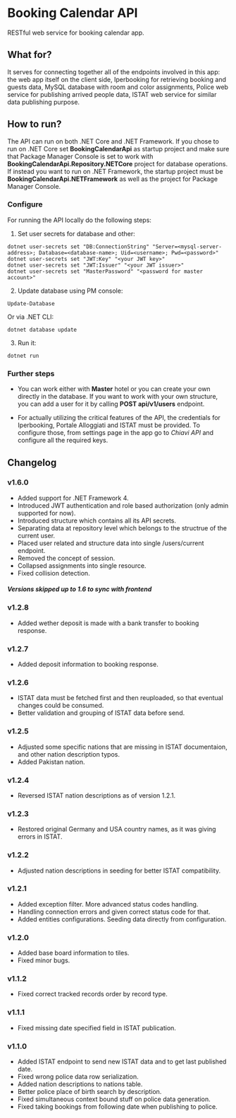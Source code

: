 # Booking Calendar API
RESTful web service for booking calendar app.

## What for?
It serves for connecting together all of the endpoints involved in this app:
the web app itself on the client side, Iperbooking for retrieving booking and guests data,
MySQL database with room and color assignments,
Police web service for publishing arrived people data, ISTAT web service for similar data publishing purpose.

## How to run?
The API can run on both .NET Core and .NET Framework. If you chose to run on .NET Core set **BookingCalendarApi** as 
startup project and make sure that Package Manager Console is set to work with **BookingCalendarApi.Repository.NETCore** 
project for database operations. If instead you want to run on .NET Framework, the startup project must be 
**BookingCalendarApi.NETFramework** as well as the project for Package Manager Console.

### Configure

For running the API locally do the following steps:
1. Set user secrets for database and other:
```
dotnet user-secrets set "DB:ConnectionString" "Server=<mysql-server-address>; Database=<database-name>; Uid=<username>; Pwd=<password>"
dotnet user-secrets set "JWT:Key" "<your JWT key>"
dotnet user-secrets set "JWT:Issuer" "<your JWT issuer>"
dotnet user-secrets set "MasterPassword" "<password for master account>"
```
2. Update database using PM console:
```
Update-Database
```
Or via .NET CLI:
```
dotnet database update
```
3. Run it:
```
dotnet run
```

### Further steps

 - You can work either with **Master** hotel or you can create your own directly in the database. If you want to work with 
your own structure, you can add a user for it by calling **POST api/v1/users** endpoint.

 - For actually utilizing the critical features of the API, the credentials for Iperbooking, Portale Alloggiati and ISTAT must be
provided. To configure those, from settings page in the app go to *Chiavi API* and configure all the required keys.

## Changelog

### v1.6.0
- Added support for .NET Framework 4.
- Introduced JWT authentication and role based authorization (only admin supported for now).
- Introduced structure which contains all its API secrets.
- Separating data at repository level which belongs to the structrue of the current user.
- Placed user related and structure data into single /users/current endpoint.
- Removed the concept of session.
- Collapsed assignments into single resource.
- Fixed collision detection.

#### *Versions skipped up to 1.6 to sync with frontend*

### v1.2.8
- Added wether deposit is made with a bank transfer to booking response.

### v1.2.7
- Added deposit information to booking response.

### v1.2.6
- ISTAT data must be fetched first and then reuploaded, so that eventual changes could be consumed.
- Better validation and grouping of ISTAT data before send.

### v1.2.5
- Adjusted some specific nations that are missing in ISTAT documentaion, and other nation description typos.
- Added Pakistan nation.

### v1.2.4
- Reversed ISTAT nation descriptions as of version 1.2.1.

### v1.2.3
- Restored original Germany and USA country names, as it was giving errors in ISTAT.

### v1.2.2
- Adjusted nation descriptions in seeding for better ISTAT compatibility.

### v1.2.1
- Added exception filter. More advanced status codes handling.
- Handling connection errors and given correct status code for that.
- Added entities configurations. Seeding data directly from configuration.

### v1.2.0
- Added base board information to tiles.
- Fixed minor bugs.

### v1.1.2
- Fixed correct tracked records order by record type.

### v1.1.1
- Fixed missing date specified field in ISTAT publication.

### v1.1.0
- Added ISTAT endpoint to send new ISTAT data and to get last published date.
- Fixed wrong police data row serialization.
- Added nation descriptions to nations table.
- Better police place of birth search by description.
- Fixed simultaneous context bound stuff on police data generation.
- Fixed taking bookings from following date when publishing to police.
